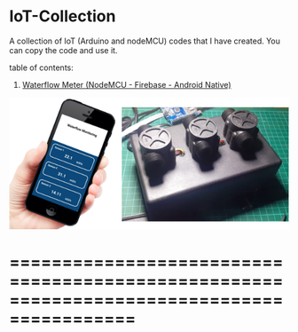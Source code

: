 # IoT-Collection
A collection of IoT (Arduino and nodeMCU) codes that I have created. You can copy the code and use it.

table of contents:
1. [Waterflow Meter (NodeMCU - Firebase - Android Native)](./waterflowmonitoring)

![Android Layout](https://github.com/lintabong/IoT-Collection/blob/main/WaterFlowMonitoring/waterflow.png)

==========================================================================================
===================================================
